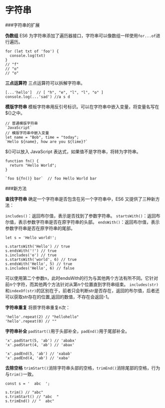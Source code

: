 字符串
===================
###字符串的扩展

**伪数组**
ES6 为字符串添加了遍历器接口，字符串可以像数组一样使用`for...of`进行遍历。

    for (let txt of 'foo') {
      console.log(txt)
    }
    // "f"
    // "o"
    // "o"

**三点运算符**
三点运算符可以拆解字符串。

    [...'hello']  // [ "h", "e", "l", "l", "o" ]
    console.log(...'sad') //a s d


**模版字符串**
模板字符串用反引号标识。可以在字符串中嵌入变量，将变量名写在${}之中。
```
// 普通模版字符串
`JavaScript`
// 模版字符串中嵌入变量
let name = "Bob", time = "today";
`Hello ${name}, how are you ${time}?`
```

${}可以放入 JavaScript 表达式，如果值不是字符串，将转为字符串。

    function fn() {
      return "Hello World";
    }
    
    `foo ${fn()} bar`  // foo Hello World bar


###新方法

**查找字符串**
确定一个字符串是否包含在另一个字符串中，ES6 又提供了三种新方法：

`includes()`：返回布尔值，表示是否找到了参数字符串。
`startsWith()`：返回布尔值，表示参数字符串是否在原字符串的头部。
`endsWith()`：返回布尔值，表示参数字符串是否在原字符串的尾部。

    let s = 'Hello world!';
    
    s.startsWith('Hello') // true
    s.endsWith('!') // true
    s.includes('o') // true
    s.startsWith('world', 6) // true
    s.endsWith('Hello', 5) // true
    s.includes('Hello', 6) // false
可以使用第二个参数n，此时endsWith的行为与其他两个方法有所不同。它针对前n个字符，而其他两个方法针对从第n个位置直到字符串结束。
`includes(str)`和`indexOf(str)`的区别在于，前者只会判断str是否存在，返回的布尔值，后者还可以获取str存在的位置,返回的数值，不存在会返回-1。

**字符串重复**
将原字符串重复n次：

    'hello'.repeat(2) // "hellohello"
    'hello'.repeat(0) // ""

**字符串补全**
`padStart()`用于头部补全，`padEnd()`用于尾部补全。

    'x'.padStart(5, 'ab') // 'ababx'
    'x'.padStart(4, 'ab') // 'abax'
    
    'x'.padEnd(5, 'ab') // 'xabab'
    'x'.padEnd(4, 'ab') // 'xaba'

**去除空格**
`trimStart()`消除字符串头部的空格，`trimEnd()`消除尾部的空格，行为与`trim()`一致。

    const s = '  abc  ';
    
    s.trim() // "abc"
    s.trimStart() // "abc  "
    s.trimEnd() // "  abc"



